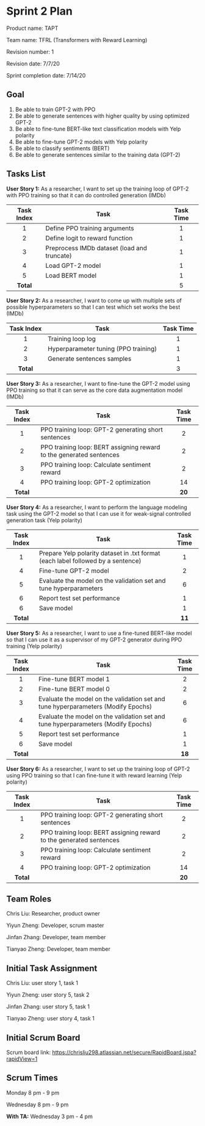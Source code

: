 # Sprint 2 Plan

Product name: TAPT

Team name: TFRL (Transformers with Reward Learning)

Revision number: 1

Revision date: 7/7/20

Sprint completion date: 7/14/20

## Goal

1. Be able to train GPT-2 with PPO
2. Be able to generate sentences with higher quality by using optimized GPT-2
3. Be able to fine-tune BERT-like text classification models with Yelp polarity
4. Be able to fine-tune GPT-2 models with Yelp polarity
5. Be able to classify sentiments (BERT)
6. Be able to generate sentences similar to the training data (GPT-2)

## Tasks List

**User Story 1:** As a researcher, I want to set up the training loop of GPT-2 with PPO training so that it can do controlled generation (IMDb)

| Task Index | Task                                        | Task Time |
| :--------: | ------------------------------------------- | :-------: |
|     1      | Define PPO training arguments               |     1     |
|     2      | Define logit to reward function             |     1     |
|     3      | Preprocess IMDb dataset (load and truncate) |     1     |
|     4      | Load GPT-2 model                            |     1     |
|     5      | Load BERT model                             |     1     |
| **Total**  |                                             |     5     |

**User Story 2:** As a researcher, I want to come up with multiple sets of possible hyperparameters so that I can test which set works the best (IMDb)

| Task Index | Task                                 | Task Time |
| :--------: | ------------------------------------ | :-------: |
|     1      | Training loop log                    |     1     |
|     2      | Hyperparameter tuning (PPO training) |     1     |
|     3      | Generate sentences samples           |     1     |
| **Total**  |                                      |     3     |

**User Story 3:** As a researcher, I want to fine-tune the GPT-2 model using PPO training so that it can serve as the core data augmentation model (IMDb)

| Task Index | Task                                                         | Task Time |
| :--------: | ------------------------------------------------------------ | :-------: |
|     1      | PPO training loop: GPT-2 generating short sentences          |     2     |
|     2      | PPO training loop: BERT assigning reward to the generated sentences |     2     |
|     3      | PPO training loop: Calculate sentiment reward                |     2     |
|     4      | PPO training loop: GPT-2 optimization                        |    14     |
| **Total**  |                                                              |  **20**   |

**User Story 4:** As a researcher, I want to perform the language modeling task using the GPT-2 model so that I can use it for weak-signal controlled generation task (Yelp polarity)

| Task Index | Task                                                         | Task Time |
| :--------: | ------------------------------------------------------------ | :-------: |
|     1      | Prepare Yelp polarity dataset in .txt format (each label followed by a sentence) |     1     |
|     4      | Fine-tune GPT-2 model                                        |     2     |
|     5      | Evaluate the model on the validation set and tune hyperparameters |     6     |
|     6      | Report test set performance                                  |     1     |
|     6      | Save model                                                   |     1     |
| **Total**  |                                                              |  **11**   |

**User Story 5:** As a researcher, I want to use a fine-tuned BERT-like model so that I can use it as a supervisor of my GPT-2 generator during PPO training (Yelp polarity)

| Task Index | Task                                                         | Task Time |
| :--------: | ------------------------------------------------------------ | :-------: |
|     1      | Fine-tune BERT model 1                                       |     2     |
|     2      | Fine-tune BERT model 0                                       |     2     |
|     3      | Evaluate the model on the validation set and tune hyperparameters (Modify Epochs) |     6     |
|     4      | Evaluate the model on the validation set and tune hyperparameters (Modify Epochs) |     6     |
|     5      | Report test set performance                                  |     1     |
|     6      | Save model                                                   |     1     |
| **Total**  |                                                              |  **18**   |

**User Story 6:** As a researcher, I want to set up the training loop of GPT-2 using PPO training so that I can fine-tune it with reward learning (Yelp polarity)

| Task Index | Task                                                         | Task Time |
| :--------: | ------------------------------------------------------------ | :-------: |
|     1      | PPO training loop: GPT-2 generating short sentences          |     2     |
|     2      | PPO training loop: BERT assigning reward to the generated sentences |     2     |
|     3      | PPO training loop: Calculate sentiment reward                |     2     |
|     4      | PPO training loop: GPT-2 optimization                        |    14     |
| **Total**  |                                                              |  **20**   |



## Team Roles

Chris Liu: Researcher, product owner

Yiyun Zheng: Developer, scrum master

Jinfan Zhang: Developer, team member

Tianyao Zheng: Developer, team member

## Initial Task Assignment

Chris Liu: user story 1, task 1

Yiyun Zheng: user story 5, task 2

Jinfan Zhang: user story 5, task 1

Tianyao Zheng: user story 4, task 1

## Initial Scrum Board

Scrum board link: https://chrisliu298.atlassian.net/secure/RapidBoard.jspa?rapidView=1

## Scrum Times

Monday 8 pm - 9 pm

Wednesday 8 pm - 9 pm

**With TA:**  Wednesday 3 pm - 4 pm

